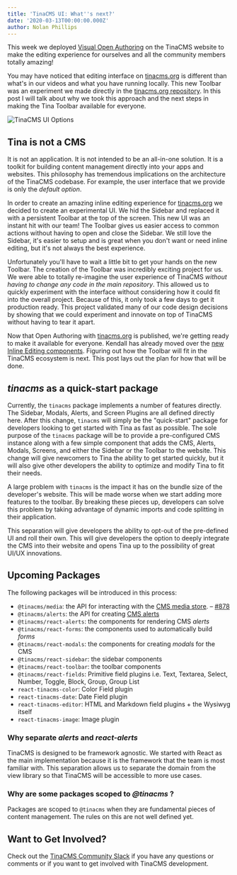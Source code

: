 ```yaml
---
title: 'TinaCMS UI: What''s next?'
date: '2020-03-13T00:00:00.000Z'
author: Nolan Phillips
---
```

This week we deployed [Visual Open Authoring](https://tinacms.org/blog/introducing-visual-open-authoring "Introducing Visual Open Authoring") on the TinaCMS website to make the editing experience for ourselves and all the community members totally amazing!

You may have noticed that editing interface on [tinacms.org](http://tinacms.org) is different than what's in our videos and what you have running locally. This new Toolbar was an experiment we made directly in the [tinacms.org repository](https://github.com/tinacms/tinacms.org "Github: tinacms.org"). In this post I will talk about why we took this approach and the next steps in making the Tina Toolbar available for everyone.

![TinaCMS UI Options](https://res.cloudinary.com/forestry-demo/image/upload/q_100/v1584115021/TinaCMS/sidebar-toolbar.jpg)

## Tina is not a CMS

It is not an application. It is not intended to be an all-in-one solution. It is a toolkit for building content management directly into your apps and websites. This philosophy has tremendous implications on the architecture of the TinaCMS codebase. For example, the user interface that we provide is only the _default option_.

In order to create an amazing inline editing experience for [tinacms.org](http://tinacms.org/) we decided to create an experimental UI. We hid the Sidebar and replaced it with a persistent Toolbar at the top of the screen. This new UI was an instant hit with our team! The Toolbar gives us easier access to common actions without having to open and close the Sidebar. We still love the Sidebar, it's easier to setup and is great when you don't want or need inline editing, but it's not always the best experience.

Unfortunately you'll have to wait a little bit to get your hands on the new Toolbar. The creation of the Toolbar was incredibly exciting project for us. We were able to totally re-imagine the user experience of TinaCMS _without having to change any code in the main repository_. This allowed us to quickly experiment with the interface without considering how it could fit into the overall project. Because of this, it only took a few days to get it production ready. This project validated many of our code design decisions by showing that we could experiment and innovate on top of TinaCMS without having to tear it apart.

Now that Open Authoring with [tinacms.org](http://tinacms.org/) is published, we're getting ready to make it available for everyone. Kendall has already moved over the [new Inline Editing components](https://github.com/tinacms/tinacms/pull/871). Figuring out how the Toolbar will fit in the TinaCMS ecosystem is next. This post lays out the plan for how that will be done.

## _tinacms_ as a quick-start package

Currently, the `tinacms` package implements a number of features directly. The Sidebar, Modals, Alerts, and Screen Plugins are all defined directly here. After this change, `tinacms` will simply be the "quick-start" package for developers looking to get started with Tina as fast as possible. The sole purpose of the `tinacms` package will be to provide a pre-configured CMS instance along with a few simple component that adds the CMS, Alerts, Modals, Screens, and either the Sidebar or the Toolbar to the website. This change will give newcomers to Tina the ability to get started quickly, but it will also give other developers the ability to optimize and modify Tina to fit their needs.

A large problem with `tinacms` is the impact it has on the bundle size of the developer's website. This will be made worse when we start adding more features to the toolbar. By breaking these pieces up, developers can solve this problem by taking advantage of dynamic imports and code splitting in their application.

This separation will give developers the ability to opt-out of the pre-defined UI and roll their own. This will give developers the option to deeply integrate the CMS into their website and opens Tina up to the possibility of great UI/UX innovations.

## Upcoming Packages

The following packages will be introduced in this process:

* `@tinacms/media`: the API for interacting with the [CMS media store](https://tinacms.org/docs/media). – [#878](https://github.com/tinacms/tinacms/pull/878 "feat: introduce @tinacms/media")
* `@tinacms/alerts`: the API for creating [CMS alerts](https://tinacms.org/docs/cms/alerts)
* `@tinacms/react-alerts`: the components for rendering CMS _alerts_
* `@tinacms/react-forms`: the components used to automatically build _forms_
* `@tinacms/react-modals`: the components for creating _modals_ for the CMS
* `@tinacms/react-sidebar`: the sidebar components
* `@tinacms/react-toolbar`: the toolbar components
* `@tinacms/react-fields`: Primitive field plugins i.e. Text, Textarea, Select, Number, Toggle, Block, Group, Group List
* `react-tinacms-color`: Color Field plugin
* `react-tinacms-date`: Date Field plugin
* `react-tinacms-editor`: HTML and Markdown field plugins + the Wysiwyg itself
* `react-tinacms-image`: Image plugin

### Why separate _alerts_ and _react-alerts_

TinaCMS is designed to be framework agnostic. We started with React as the main implementation because it is the framework that the team is most familiar with. This separation allows us to separate the domain from the view library so that TinaCMS will be accessible to more use cases.

### Why are some packages scoped to _@tinacms_ ?

Packages are scoped to `@tinacms` when they are fundamental pieces of content management. The rules on this are not well defined yet.

## Want to Get Involved?

Check out the [TinaCMS Community Slack](https://join.slack.com/t/tinacms/shared_invite/enQtNzgxNDY1OTA3ODI3LTNkNWEwYjQyYTA2ZDZjZGQ2YmI5Y2ZlOWVmMjlkYmYxMzVmNjM0YTk2MWM2MTIzMmMxMDg3NWIxN2EzOWQ0NDM "TinaCMS Community Slack") if you have any questions or comments or if you want to get involved with TinaCMS development.
